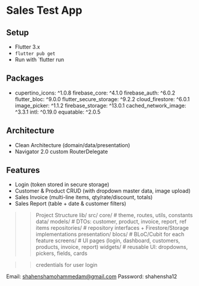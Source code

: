 
# Sales Test App


## Setup
- Flutter 3.x
- `flutter pub get`
- Run with `flutter run 


## Packages
-   cupertino_icons: ^1.0.8
    firebase_core: ^4.1.0
    firebase_auth: ^6.0.2
    flutter_bloc: ^9.0.0
    flutter_secure_storage: ^9.2.2
    cloud_firestore: ^6.0.1
    image_picker: ^1.1.2
    firebase_storage: ^13.0.1
    cached_network_image: ^3.3.1
    intl: ^0.19.0
    equatable: ^2.0.5


## Architecture
- Clean Architecture (domain/data/presentation) 
- Navigator 2.0 custom RouterDelegate


## Features
- Login (token stored in secure storage)
- Customer & Product CRUD (with dropdown master data, image upload)
- Sales Invoice (multi-line items, qty/rate/discount, totals)
- Sales Report (table + date & customer filters)


>>Project Structure
lib/
src/
core/                 # theme, routes, utils, constants
data/
models/             # DTOs: customer, product, invoice, report, ref items
repositories/       # repository interfaces + Firestore/Storage implementations
presentation/
blocs/              # BLoC/Cubit for each feature
screens/            # UI pages (login, dashboard, customers, products, invoice, report)
widgets/            # reusable UI: dropdowns, pickers, fields, cards


>>credentials for user login 

Email: shahenshamohammedam@gmail.com
Password: shahensha12

